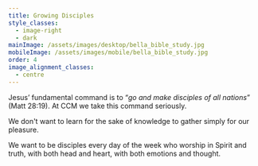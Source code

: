 ```yaml
---
title: Growing Disciples
style_classes:
  - image-right
  - dark
mainImage: /assets/images/desktop/bella_bible_study.jpg
mobileImage: /assets/images/mobile/bella_bible_study.jpg
order: 4
image_alignment_classes:
  - centre
---
```

Jesus’ fundamental command is to “*go and make disciples of all nations*” (Matt 28:19). At CCM we take this command seriously.

We don't want to learn for the sake of knowledge to gather simply for our pleasure.

We want to be disciples every day of the week who worship in Spirit and truth, with both head and heart, with both emotions and thought.
